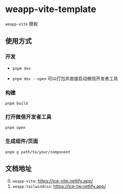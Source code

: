 # weapp-vite-template

`weapp-vite` 模板

## 使用方式

### 开发

- `pnpm dev`

- `pnpm dev --open` 可以打包并直接启动微信开发者工具

### 构建

`pnpm build`

### 打开微信开发者工具

`pnpm open`

### 生成组件/页面

`pnpm g path/to/your/component`

## 文档地址

0. `weapp-vite`: https://ice-vite.netlify.app/
1. `weapp-tailwindcss`: https://ice-tw.netlify.app/
